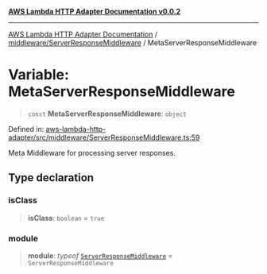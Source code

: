 [**AWS Lambda HTTP Adapter Documentation v0.0.2**](../../../README.md)

***

[AWS Lambda HTTP Adapter Documentation](../../../modules.md) / [middleware/ServerResponseMiddleware](../README.md) / MetaServerResponseMiddleware

# Variable: MetaServerResponseMiddleware

> `const` **MetaServerResponseMiddleware**: `object`

Defined in: [aws-lambda-http-adapter/src/middleware/ServerResponseMiddleware.ts:59](https://github.com/stonemjs/aws-lambda-http-adapter/blob/f289dee0aae635648af98bb65369a05e133b69bc/src/middleware/ServerResponseMiddleware.ts#L59)

Meta Middleware for processing server responses.

## Type declaration

### isClass

> **isClass**: `boolean` = `true`

### module

> **module**: *typeof* [`ServerResponseMiddleware`](../classes/ServerResponseMiddleware.md) = `ServerResponseMiddleware`
